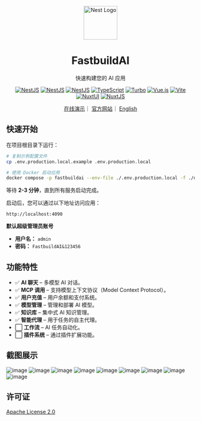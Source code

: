<p align="center">
  <a href="http://nestjs.com/" target="blank"><img src="./apps/web/public/pwa-512x512.png" width="90" alt="Nest Logo" /></a>
</p>

<h1 align="center">FastbuildAI</h1>

<p align="center">
  快速构建您的 AI 应用
</p>

<p align="center">
  <a href="https://nestjs.com/"><img src="https://img.shields.io/badge/NestJS-11.x-ea2845" alt="NestJS" /></a>
  <a href="https://typeorm.io/"><img src="https://img.shields.io/badge/Typeorm-0.3.x-ef4100" alt="NestJS" /></a>
  <a href="https://www.postgresql.org/"><img src="https://img.shields.io/badge/PostgreSQL-17.x-29527d" alt="NestJS" /></a>
  <a href="https://www.typescriptlang.org/"><img src="https://img.shields.io/badge/TypeScript-5.x-3178c6" alt="TypeScript" /></a>
  <a href="https://turbo.build/"><img src="https://img.shields.io/badge/Turbo-2.x-6d5cb3" alt="Turbo" /></a>
  <a href="https://vuejs.org/"><img src="https://img.shields.io/badge/Vue.js-3.x-3aaf78" alt="Vue.js" /></a>
  <a href="https://vitejs.dev/"><img src="https://img.shields.io/badge/vite-6.x-646cff" alt="Vite" /></a>
  <a href="https://ui.nuxt.com/"><img src="https://img.shields.io/badge/NuxtUI-3.x-00b95f" alt="NuxtUI" /></a>
  <a href="https://nuxt.com/"><img src="https://img.shields.io/badge/NuxtJS-3.x-00b95f" alt="NuxtJS" /></a>
</p>

<p align="center">
<a href="http://ai.fastbuildai.com/" target="_blank">在线演示</a>｜
<a href="https://www.fastbuildai.com/">官方网站</a>｜
<a href="./README.md">English</a>
</p>


## 快速开始

在项目根目录下运行：

```bash
# 复制示例配置文件
cp .env.production.local.example .env.production.local

# 使用 Docker 启动应用
docker compose -p fastbuildai --env-file ./.env.production.local -f ./docker/docker-compose.yml up -d
```

等待 **2-3 分钟**，直到所有服务启动完成。

启动后，您可以通过以下地址访问应用：

```
http://localhost:4090
```

**默认超级管理员账号**  
- **用户名：** `admin`  
- **密码：** `FastbuildAI&123456`  

## 功能特性

- ✅ **AI 聊天** – 多模型 AI 对话。
- ✅ **MCP 调用** – 支持模型上下文协议（Model Context Protocol）。
- ✅ **用户充值** – 用户余额和支付系统。
- ✅ **模型管理** – 管理和部署 AI 模型。
- ✅ **知识库** – 集中式 AI 知识管理。
- ✅ **智能代理** – 用于任务的自主代理。
- ⬜ **工作流** – AI 任务自动化。
- ⬜ **插件系统** – 通过插件扩展功能。


## 截图展示

![image](./docs/screenshots/1.png)
![image](./docs/screenshots/2.png)
![image](./docs/screenshots/3.png)
![image](./docs/screenshots/4.png)
![image](./docs/screenshots/5.png)
![image](./docs/screenshots/6.png)
![image](./docs/screenshots/7.png)
![image](./docs/screenshots/8.png)
![image](./docs/screenshots/9.png)

## 许可证

[Apache License 2.0](./LICENSE)
